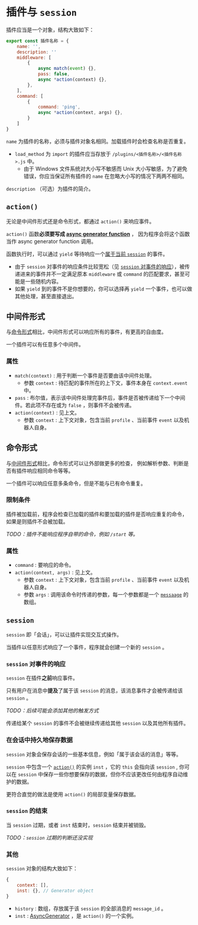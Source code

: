 # 插件与 `session`

插件应当是一个对象，结构大致如下：

```javascript
export const 插件名称 = {
    name: '',
    description: ''
    middleware: [
        {
            async match(event) {},
            pass: false, 
            async *action(context) {},
        },
    ],
    command: [
        {
            command: 'ping',
            async *action(context, args) {},
        }
    ]
}
```

`name` 为插件的名称，必须与插件对象名相同。加载插件时会检查名称是否重复。

- `load_method` 为 `import` 的插件应当存放于 `/plugins/<插件名称>/<插件名称>.js` 中。
  - 由于 Windows 文件系统对大小写不敏感而 Unix 大小写敏感，为了避免错误，你应当保证所有插件的 `name` 在忽略大小写的情况下两两不相同。

`description` （可选）为插件的简介。

## `action()`

无论是中间件形式还是命令形式，都通过 `action()` 来响应事件。

`action()` 函数**必须要写成 [async generator function](https://developer.mozilla.org/en-US/docs/Web/JavaScript/Reference/Statements/async_function*)** ，
因为程序会将这个函数当作 async generator function 调用。

函数执行时，可以通过 `yield` 等待响应一个[属于当前 `session`](#session-对事件的响应) 的事件。

- 由于 `session` 对事件的响应条件比较宽松（见 [`session` 对事件的响应](#session-对事件的响应)），被传递进来的事件并不一定满足原本 `middleware` 或 `command` 的匹配要求，甚至可能是一些随机内容。
- 如果 `yield` 到的事件不是你想要的，你可以选择再 `yield` 一个事件，也可以做其他处理，甚至直接退出。

## 中间件形式

与[命令形式](#命令形式)相比，中间件形式可以响应所有的事件，有更高的自由度。

一个插件可以有任意多个中间件。

### 属性

- `match(context)` : 用于判断一个事件是否要由该中间件处理。
  - 参数 `context` : 待匹配的事件所在的上下文，事件本身在 `context.event` 中。
- `pass` : 布尔值，表示该中间件处理完事件后，事件是否被传递给下一个中间件。若此项不存在或为 `false` ，则事件不会被传递。
- `action(context)` : 见上文。
  - 参数 `context` : 上下文对象，包含当前 `profile` 、当前事件 `event` 以及机器人自身。

## 命令形式

与[中间件形式](#中间件形式)相比，命令形式可以让外部做更多的检查，
例如解析参数、判断是否有插件响应相同命令等等。

一个插件可以响应任意多条命令，但是不能与已有命令重复。

### 限制条件

插件被加载前，程序会检查已加载的插件和要加载的插件是否响应重复的命令，
如果是则插件不会被加载。

*TODO：插件不能响应程序自带的命令，例如 `/start` 等。*

### 属性

- `command` : 要响应的命令。
- `action(context, args)` : 见上文。
  - 参数 `context` : 上下文对象，包含当前 `profile` 、当前事件 `event` 以及机器人自身。
  - 参数 `args` : 调用该命令时传递的参数，每一个参数都是一个 [`messaage`](https://12.onebot.dev/interface/message/type/) 的数组。

## `session`

`session` 即「会话」，可以让插件实现交互式操作。

当插件以任意形式响应了一个事件，程序就会创建一个新的 `session` 。

### `session` 对事件的响应

`session` 在插件**之前**响应事件。

只有用户在消息中**提及**了属于该 `session` 的消息，该消息事件才会被传递给该 `session` 。

*TODO：后续可能会添加其他的触发方式*

传递给某个 `session` 的事件不会被继续传递给其他 `session` 以及其他所有插件。

### 在会话中持久地保存数据

`session` 对象会保存会话的一些基本信息，例如「属于该会话的消息」等等。

`session` 中包含一个 [`action()`](#action) 的实例 `inst` ，它的 `this` 会指向该 `session` ,
你可以在 `session` 中保存一些你想要保存的数据，但你不应该更改任何由程序自动维护的数据。

更符合直觉的做法是使用 `action()` 的局部变量保存数据。

### `session` 的结束

当 `session` 过期，或者 `inst` 结束时，`session` 结束并被销毁。

*TODO：`session` 过期的判断还没实现*

### 其他

`session` 对象的结构大致如下：

```javascript
{
    context: [],
    inst: {}, // Generator object
}
```

- `history` : 数组，存放属于该 `session` 的全部消息的 `message_id` 。
- `inst` : [AsyncGenerator](https://developer.mozilla.org/en-US/docs/Web/JavaScript/Reference/Global_Objects/AsyncGenerator) ，是 `action()` 的一个实例。